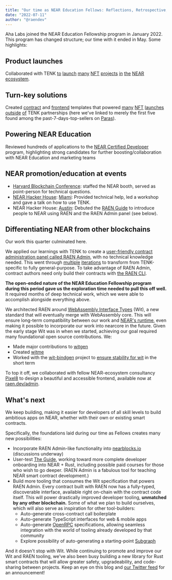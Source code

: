 ```yaml
---
title: "Our time as NEAR Education Fellows: Reflections, Retrospective, Accomplishments, What's Next"
date: "2022-07-11"
author: "@raendev"
---
```


Aha Labs joined the NEAR Education Fellowship program in January 2022. This program has changed structure; our time with it ended in May. Some highlights:

## Product launches

Collaborated with TENK [to](https://github.com/TENK-DAO/world-of-the-abyss) [launch](https://github.com/TENK-DAO/nearnymphs) [many](https://github.com/TENK-DAO/monkegodz) [NFT](https://github.com/TENK-DAO/shintosociety) [projects](https://github.com/TENK-DAO/monkedemonz) [in](https://github.com/TENK-DAO/beer-punks) [the](https://github.com/TENK-DAO/im-question-mark) [NEAR](https://github.com/TENK-DAO/neartrees) [ecosystem](https://github.com/TENK-DAO/friendlyseacreatures).

## Turn-key solutions

Created [contract](https://github.com/tenk-dao/tenk) and [frontend](https://github.com/tenk-dao/frontend-starter) templates that powered [many](https://paras.id/collection/asac.near) [NFT](https://paras.id/collection/secretskelliessociety.near) [launches](https://paras.id/collection/tayc-nft.near) [outside](https://paras.id/collection/mara-smartcontract.near) [of](https://paras.id/collection/rocketbois.neartopia.near) TENK partnerships (here we've linked to merely the first five found among the past-7-days-top-sellers on [Paras](https://paras.id)).

## Powering NEAR Education

Reviewed hundreds of applications to the [NEAR Certified Developer](https://www.near.university/courses/near-certified-developer) program, highlighting strong candidates for further boosting/collaboration with NEAR Education and marketing teams

## NEAR promotion/education at events

- [Harvard Blockchain Conference](https://twitter.com/hbc_2022): staffed the NEAR booth, served as point-person for technical questions.
- [NEAR Hacker House](https://twitter.com/NearHacks): [Miami](https://t.me/+LJ5pSZMet41mYzYx): Provided technical help, led a workshop and gave a talk on how to use TENK.
- NEAR Hacker House: [Austin](https://t.me/+eRftRXpP9UUyM2Q5): Debuted the [RAEN Guide](https://raen.dev/guide) to introduce people to NEAR using RAEN and the RAEN Admin panel (see below).

## Differentiating NEAR from other blockchains

Our work this quarter culminated here.

We applied our learnings with TENK to create a [user-friendly contract administration panel called RAEN Admin](https://raen.dev/admin/), with no technical knowledge needed. This went through [multiple](https://tenk-dao.github.io/tenk/#/v2.tenk.testnet) [iterations](https://github.com/raendev/admin/pull/3/files) to transform from TENK-specific to fully general-purpose. To take advantage of RAEN Admin, contract authors need only build their contracts with [the RAEN CLI](https://github.com/raendev/raen).

**The open-ended nature of the NEAR Education Fellowship program during this period gave us the exploration time needed to pull this off well.** It required months of deep technical work, which we were able to accomplish alongside everything above.

We architected RAEN around [WebAssembly Interface Types](https://github.com/bytecodealliance/wit-bindgen/blob/main/WIT.md) (Wit), a new standard that will eventually merge with WebAssembly core. This will ensure long-term compatibility between our work and [NEAR's runtime](https://nomicon.io/RuntimeSpec/Preparation#validation), even making it possible to incorporate our work into nearcore in the future. Given the early stage Wit was in when we started, achieving our goal required many foundational open source contributions. We:

- Made major contributions to [witgen](https://github.com/bnjjj/witgen)
- Created [witme](https://github.com/ahalabs/witme)
- Worked with the [wit-bindgen](https://github.com/bytecodealliance/wit-bindgen) project to [ensure stability for wit](https://github.com/bytecodealliance/wit-bindgen/issues/214#issuecomment-1116237538) in the short term

To top it off, we collaborated with fellow NEAR-ecosystem consultancy [Pixel8](https://github.com/Pixel8-LLC) to design a beautiful and accessible frontend, available now at [raen.dev/admin](https://raen.dev/admin).

## What's next

We keep building, making it easier for developers of all skill levels to build ambitious apps on NEAR, whether with their own or existing smart contracts.

Specifically, the foundations laid during our time as Fellows creates many new possibilities:

- Incorporate RAEN Admin-like functionality into [nearblocks.io](https://nearblocks.io/) (discussions underway)
- User-test [The Guide](https://raen.dev/guide), working toward more complete developer onboarding into NEAR + Rust, including possible paid courses for those who wish to go deeper. (RAEN Admin is a fabulous tool for teaching NEAR smart contract development.)
- Build more tooling that consumes the Wit specification that powers RAEN Admin. Every contract built with RAEN now has a fully-typed, discoverable interface, available right on-chain with the contract code itself. This will power drastically improved developer tooling, **unmatched by any other blockchain.** Some of what we plan to build ourselves, which will also serve as inspiration for other tool-builders:
  - Auto-generate cross-contract call boilerplate
  - Auto-generate TypeScript interfaces for web & mobile apps
  - Auto-generate [OpenRPC](https://open-rpc.org/) specifications, allowing seamless integration with the world of tooling already developed by that community
  - Explore possibility of auto-generating a starting-point [Subgraph](https://thegraph.com/)

And it doesn't stop with Wit. While continuing to promote and improve our Wit and RAEN tooling, we've also been busy building a new library for Rust smart contracts that will allow greater safety, upgradeability, and code-sharing between projects. Keep an eye on this blog and [our Twitter feed](https://twitter.com/raendev) for an announcement!
